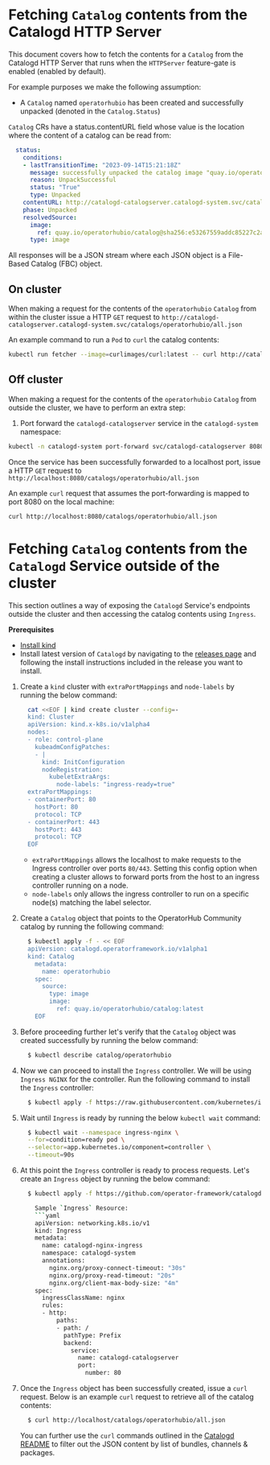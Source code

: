 # Fetching `Catalog` contents from the Catalogd HTTP Server
This document covers how to fetch the contents for a `Catalog` from the
Catalogd HTTP Server that runs when the `HTTPServer` feature-gate is enabled
(enabled by default).

For example purposes we make the following assumption:
- A `Catalog` named `operatorhubio` has been created and successfully unpacked
(denoted in the `Catalog.Status`)

`Catalog` CRs have a status.contentURL field whose value is the location where the content 
of a catalog can be read from:

```yaml
  status:
    conditions:
    - lastTransitionTime: "2023-09-14T15:21:18Z"
      message: successfully unpacked the catalog image "quay.io/operatorhubio/catalog@sha256:e53267559addc85227c2a7901ca54b980bc900276fc24d3f4db0549cb38ecf76"
      reason: UnpackSuccessful
      status: "True"
      type: Unpacked
    contentURL: http://catalogd-catalogserver.catalogd-system.svc/catalogs/operatorhubio/all.json
    phase: Unpacked
    resolvedSource:
      image:
        ref: quay.io/operatorhubio/catalog@sha256:e53267559addc85227c2a7901ca54b980bc900276fc24d3f4db0549cb38ecf76
      type: image
```

All responses will be a JSON stream where each JSON object is a File-Based Catalog (FBC)
object.


## On cluster

When making a request for the contents of the `operatorhubio` `Catalog` from within
the cluster issue a HTTP `GET` request to 
`http://catalogd-catalogserver.catalogd-system.svc/catalogs/operatorhubio/all.json`

An example command to run a `Pod` to `curl` the catalog contents:
```sh
kubectl run fetcher --image=curlimages/curl:latest -- curl http://catalogd-catalogserver.catalogd-system.svc/catalogs/operatorhubio/all.json
```

## Off cluster

When making a request for the contents of the `operatorhubio` `Catalog` from outside
the cluster, we have to perform an extra step:
1. Port forward the `catalogd-catalogserver` service in the `catalogd-system` namespace:
```sh
kubectl -n catalogd-system port-forward svc/catalogd-catalogserver 8080:80
```

Once the service has been successfully forwarded to a localhost port, issue a HTTP `GET`
request to `http://localhost:8080/catalogs/operatorhubio/all.json`

An example `curl` request that assumes the port-forwarding is mapped to port 8080 on the local machine:
```sh
curl http://localhost:8080/catalogs/operatorhubio/all.json
```

# Fetching `Catalog` contents from the `Catalogd` Service outside of the cluster

This section outlines a way of exposing the `Catalogd` Service's endpoints outside the cluster and then accessing the catalog contents using `Ingress`. 

**Prerequisites**
- [Install kind](https://kind.sigs.k8s.io/docs/user/quick-start/#installation)
- Install latest version of `Catalogd` by navigating to the [releases page](https://github.com/operator-framework/catalogd/releases) and following the install instructions included in the release you want to install.

1. Create a `kind` cluster with `extraPortMappings` and `node-labels` by running the below command:

    ```sh
      cat <<EOF | kind create cluster --config=-
      kind: Cluster
      apiVersion: kind.x-k8s.io/v1alpha4
      nodes:
      - role: control-plane
        kubeadmConfigPatches:
        - |
          kind: InitConfiguration
          nodeRegistration:
            kubeletExtraArgs:
              node-labels: "ingress-ready=true"
      extraPortMappings:
      - containerPort: 80
        hostPort: 80
        protocol: TCP
      - containerPort: 443
        hostPort: 443
        protocol: TCP
      EOF
    ```

    - `extraPortMappings` allows the localhost to make requests to the Ingress controller over ports `80/443`. Setting this config option when creating a cluster allows to forward ports from the host to an ingress controller running on a node.
    - `node-labels` only allows the ingress controller to run on a specific node(s) matching the label selector.

1. Create a `Catalog` object that points to the OperatorHub Community catalog by running the following command:

    ```sh
      $ kubectl apply -f - << EOF
      apiVersion: catalogd.operatorframework.io/v1alpha1
      kind: Catalog
        metadata:
          name: operatorhubio
        spec:
          source:
            type: image
            image:
              ref: quay.io/operatorhubio/catalog:latest
        EOF
    ```

1. Before proceeding further let's verify that the `Catalog` object was created successfully by running the below command: 

    ```sh
      $ kubectl describe catalog/operatorhubio
    ```

1. Now we can proceed to install the `Ingress` controller. We will be using `Ingress NGINX` for the controller. Run the following command to install the `Ingress` controller:

    ```sh
      $ kubectl apply -f https://raw.githubusercontent.com/kubernetes/ingress-nginx/main/deploy/static/provider/kind/deploy.yaml
    ```

1. Wait until `Ingress` is ready by running the below `kubectl wait` command: 
  
    ```sh
      $ kubectl wait --namespace ingress-nginx \
      --for=condition=ready pod \
      --selector=app.kubernetes.io/component=controller \
      --timeout=90s
    ```

1. At this point the `Ingress` controller is ready to process requests. Let's create an `Ingress` object by running the below command:

    ```sh
      $ kubectl apply -f https://github.com/operator-framework/catalogd/tree/main/manifests/overlays/nginx-ingress/resources/nginx_ingress.yaml

        Sample `Ingress` Resource:
        ```yaml
        apiVersion: networking.k8s.io/v1
        kind: Ingress
        metadata:
          name: catalogd-nginx-ingress
          namespace: catalogd-system
          annotations:
            nginx.org/proxy-connect-timeout: "30s"
            nginx.org/proxy-read-timeout: "20s"
            nginx.org/client-max-body-size: "4m"
        spec:
          ingressClassName: nginx
          rules:
          - http:
              paths:
              - path: /
                pathType: Prefix
                backend:
                  service:
                    name: catalogd-catalogserver
                    port:
                      number: 80
    ```


1. Once the `Ingress` object has been successfully created, issue a `curl` request. Below is an example `curl` request to retrieve all of the catalog contents:

    ```sh
      $ curl http://localhost/catalogs/operatorhubio/all.json
    ```
    
    You can further use the `curl` commands outlined in the [Catalogd README](https://github.com/operator-framework/catalogd/blob/main/README.md) to filter out the JSON content by list of bundles, channels & packages.
